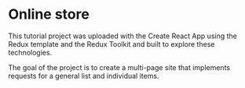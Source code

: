 # Online store

This tutorial project was uploaded with the Create React App using the Redux template and the Redux Toolkit and built to explore these technologies.

The goal of the project is to create a multi-page site that implements requests for a general list and individual items.
